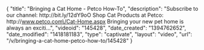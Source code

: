 {
    "title": "Bringing a Cat Home - Petco How-To",
    "description": "Subscribe to our channel: http:\/\/bit.ly\/12dY9oO Shop Cat Products at Petco: http:\/\/www.petco.com\/Cat-Home.aspx Bringing your new pet home is always an exciti...",
    "videoid": "145428",
    "date_created": "1394762652",
    "date_modified": "1418181183",
    "type": "captivate",
    "layout": "video",
    "url": "\/v\/bringing-a-cat-home-petco-how-to\/145428"
}